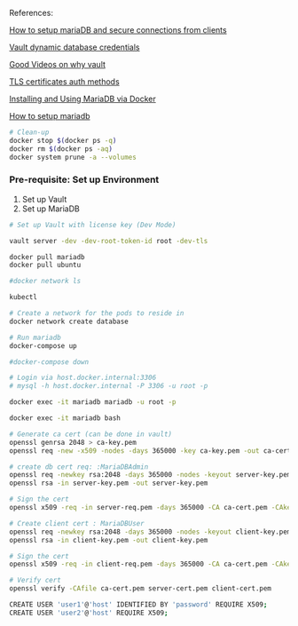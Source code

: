References:

[How to setup mariaDB and secure connections from clients](https://www.cyberciti.biz/faq/how-to-setup-mariadb-ssl-and-secure-connections-from-clients/)

[Vault dynamic database credentials](https://developer.hashicorp.com/vault/tutorials/db-credentials/database-secrets)

[Good Videos on why vault](https://www.youtube.com/watch?v=shLoMeYoUoU)

[TLS certificates auth methods](https://developer.hashicorp.com/vault/docs/auth/cert)

[Installing and Using MariaDB via Docker](https://mariadb.com/kb/en/installing-and-using-mariadb-via-docker/)

[How to setup mariadb](https://hub.docker.com/_/mariadb)

```sh
# Clean-up
docker stop $(docker ps -q)
docker rm $(docker ps -aq)
docker system prune -a --volumes
```

### Pre-requisite: Set up Environment

1. Set up Vault
2. Set up MariaDB

```sh
# Set up Vault with license key (Dev Mode)

vault server -dev -dev-root-token-id root -dev-tls
```

```sh
docker pull mariadb
docker pull ubuntu
```

```sh
#docker network ls

kubectl 
```

```sh
# Create a network for the pods to reside in
docker network create database
```

```sh
# Run mariadb 
docker-compose up

#docker-compose down
```

```sh
# Login via host.docker.internal:3306
# mysql -h host.docker.internal -P 3306 -u root -p

docker exec -it mariadb mariadb -u root -p

docker exec -it mariadb bash

```

```sh
# Generate ca cert (can be done in vault)
openssl genrsa 2048 > ca-key.pem
openssl req -new -x509 -nodes -days 365000 -key ca-key.pem -out ca-cert.pem

# create db cert req: :MariaDBAdmin
openssl req -newkey rsa:2048 -days 365000 -nodes -keyout server-key.pem -out server-req.pem
openssl rsa -in server-key.pem -out server-key.pem

# Sign the cert
openssl x509 -req -in server-req.pem -days 365000 -CA ca-cert.pem -CAkey ca-key.pem -set_serial 01 -out server-cert.pem

# Create client cert : MariaDBUser
openssl req -newkey rsa:2048 -days 365000 -nodes -keyout client-key.pem -out client-req.pem
openssl rsa -in client-key.pem -out client-key.pem

# Sign the cert
openssl x509 -req -in client-req.pem -days 365000 -CA ca-cert.pem -CAkey ca-key.pem -set_serial 01 -out client-cert.pem

# Verify cert
openssl verify -CAfile ca-cert.pem server-cert.pem client-cert.pem
```

```sh
CREATE USER 'user1'@'host' IDENTIFIED BY 'password' REQUIRE X509;
CREATE USER 'user2'@'host' REQUIRE X509;
```